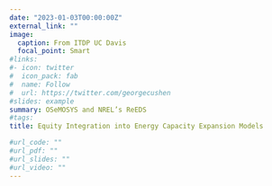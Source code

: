 ```yaml
---
date: "2023-01-03T00:00:00Z"
external_link: ""
image:
  caption: From ITDP UC Davis
  focal_point: Smart
#links:
#- icon: twitter
#  icon_pack: fab
#  name: Follow
#  url: https://twitter.com/georgecushen
#slides: example
summary: OSeMOSYS and NREL’s ReEDS
#tags:
title: Equity Integration into Energy Capacity Expansion Models

#url_code: ""
#url_pdf: ""
#url_slides: ""
#url_video: ""
---
```


